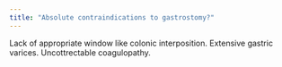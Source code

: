 ```yaml
---
title: "Absolute contraindications to gastrostomy?"
---
```

Lack of appropriate window like colonic interposition. Extensive gastric varices. Uncottrectable coagulopathy.

